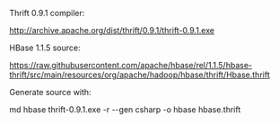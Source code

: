 ﻿
Thrift 0.9.1 compiler:

http://archive.apache.org/dist/thrift/0.9.1/thrift-0.9.1.exe


HBase 1.1.5 source:

 https://raw.githubusercontent.com/apache/hbase/rel/1.1.5/hbase-thrift/src/main/resources/org/apache/hadoop/hbase/thrift/Hbase.thrift

Generate source with:

 md hbase
 thrift-0.9.1.exe -r --gen csharp -o hbase hbase.thrift